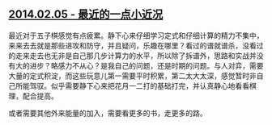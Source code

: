 ## [2014.02.05 - 最近的一点小近况][0]

最近对于五子棋感觉有点疲累。静下心来仔细学习定式和仔细计算的精力不集中，来来去去就是那些进攻和防守，并且疑问，乐趣在哪里？看过的谱就谱杀，没看过的走来走去也无非是自己那几步计算力的水平，所以除了拆谱外，思路和实战并没有大的进步？略感力不从心？是我自己的问题，还是时期的问题。与人对弈，需要大量的定式积淀，而这些玩意儿第一需要平时积累，第二太大太深，感觉暂时非自己所能驾驭。似乎需要静下心来把花月一二打的基础打完，并认真静心地看看棋理，配合提高。  

或者需要其他外来能量的加入，需要看更多的书，走更多的路。  



[0]: #